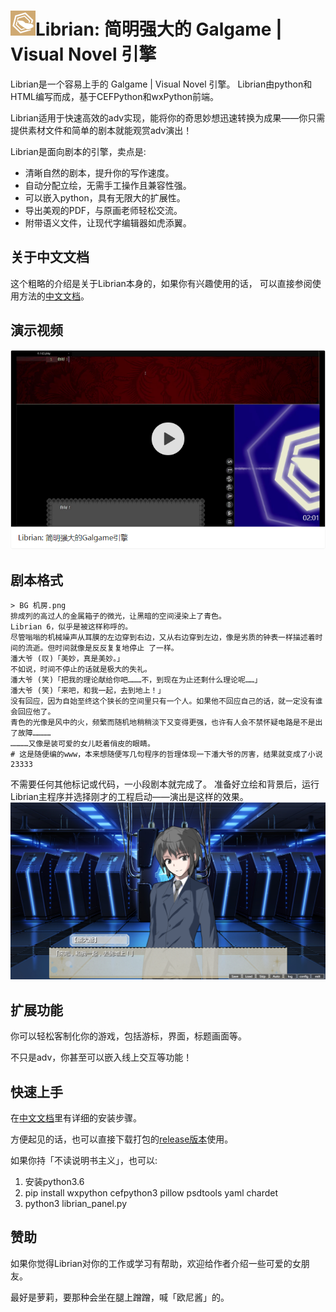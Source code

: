 # ![](資源/Librian小.png)Librian: 简明强大的 Galgame | Visual Novel 引擎

Librian是一个容易上手的 Galgame | Visual Novel 引擎。
Librian由python和HTML编写而成，基于CEFPython和wxPython前端。

Librian适用于快速高效的adv实现，能将你的奇思妙想迅速转换为成果——你只需提供素材文件和简单的剧本就能观赏adv演出！

Librian是面向剧本的引擎，卖点是:

- 清晰自然的剧本，提升你的写作速度。
- 自动分配立绘，无需手工操作且兼容性强。
- 可以嵌入python，具有无限大的扩展性。
- 导出美观的PDF，与原画老师轻松交流。
- 附带语义文件，让现代字编辑器如虎添翼。

## 关于中文文档
这个粗略的介绍是关于Librian本身的，如果你有兴趣使用的话，
可以直接参阅使用方法的[中文文档](https://rimochan.github.io/Librian_doc)。

## 演示视频

[![視頻佔位](./資源/視頻佔位.png)](https://www.zhihu.com/video/1075418256290131968)

## 剧本格式

    > BG 机房.png
    排成列的高过人的金属箱子的微光，让黑暗的空间浸染上了青色。
    Librian 6，似乎是被这样称呼的。
    尽管嗡嗡的机械噪声从耳膜的左边穿到右边，又从右边穿到左边，像是劣质的钟表一样描述着时间的流逝。但时间就像是反反复复地停止 了一样。
    潘大爷 (叹)「美妙，真是美妙。」
    不如说，时间不停止的话就是极大的失礼。
    潘大爷 (笑)「把我的理论献给你吧………不，到现在为止还剩什么理论呢……」
    潘大爷 (笑)「来吧，和我一起，去到地上！」
    没有回应，因为自始至终这个狭长的空间里只有一个人。如果他不回应自己的话，就一定没有谁会回应他了。
    青色的光像是风中的火，频繁而随机地稍稍淡下又变得更强，也许有人会不禁怀疑电路是不是出了故障…………
    …………又像是装可爱的女儿眨着俏皮的眼睛。
    # 这是随便编的www，本来想随便写几句程序的哲理体现一下潘大爷的厉害，结果就变成了小说23333
不需要任何其他标记或代码，一小段剧本就完成了。
准备好立绘和背景后，运行Librian主程序并选择刚才的工程启动——演出是这样的效果。
![圖1](文檔/樣例_潘大爺.jpg)

## 扩展功能

你可以轻松客制化你的游戏，包括游标，界面，标题画面等。

不只是adv，你甚至可以嵌入线上交互等功能！

## 快速上手

在[中文文档](https://rimochan.github.io/Librian_doc)里有详细的安装步骤。

方便起见的话，也可以直接下载打包的[release版本](https://github.com/RimoChan/Librian/releases)使用。

如果你持「不读说明书主义」，也可以:

1. 安装python3.6
2. pip install wxpython cefpython3 pillow psdtools yaml chardet
3. python3 librian_panel.py

## 赞助

如果你觉得Librian对你的工作或学习有帮助，欢迎给作者介绍一些可爱的女朋友。

最好是萝莉，要那种会坐在腿上蹭蹭，喊「欧尼酱」的。

